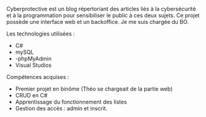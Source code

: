 Cyberprotective est un blog répertoriant des articles liés à la cybersécurité et à la programmation pour sensibiliser le public à ces deux sujets. 
Ce projet possède une interface web et un backoffice. Je me suis chargée du BO. 

Les technologies utilisées :

- C#
- mySQL
- -phpMyAdmin
- Visual Studios

Compétences acquises :

  - Premier projet en binôme (Théo se chargeait de la partie web)
  - CRUD en C# 
  - Apprentissage du fonctionnement des listes 
  - Gestion des accès : admin et inscrit. 
